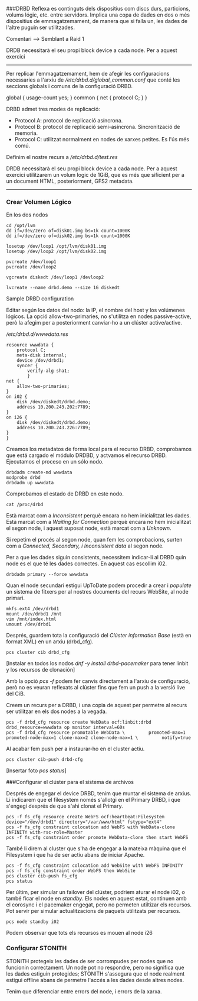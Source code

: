 ###DRBD
Reflexa es continguts dels dispositius com discs durs, particions, volums lógic, etc. entre servidors. Implica una copa de dades en dos o més dispositius de emmagatzemament, de manera que si falla un, les dades de l'altre puguin ser utilitzades. 

Comentari --> Semblant a Raid 1

DRDB necessitarà el seu propi block device a cada node. Per a aquest exercici

***
Per replicar l'emmagatzemament, hem de afegir les configuracions necessaries a l'arxiu de */etc/drbd.d/global_common.conf* que conté les seccions globals i comuns de la configuració DRBD.

global {
 usage-count  yes;
}
common {
 net {
  protocol C;
 }
}

DRBD admet tres modes de replicació:
- Protocol A: protocol de replicació asíncrona.
- Protocol B: protocol de replicació semi-asíncrona. Sincronització de memoria.
- Protocol C: utilitzat normalment en nodes de xarxes petites. Es l'ús més comú.

Definim el nostre recurs a */etc/drbd.d/test.res*

DRDB necessitarà el seu propi block device a cada node. Per a aquest exercici utilitzarem un volum logic de 1GiB, que es més que sificient per a un document HTML,  posteriorment, GFS2 metadata.
***

### Crear Volumen Lógico

En los dos nodos
```
cd /opt/lvm
dd if=/dev/zero of=disk01.img bs=1k count=1000K
dd if=/dev/zero of=disk02.img bs=1k count=1000K

losetup /dev/loop1 /opt/lvm/disk01.img
losetup /dev/loop2 /opt/lvm/disk02.img

pvcreate /dev/loop1
pvcreate /dev/loop2

vgcreate diskedt /dev/loop1 /devloop2 

lvcreate --name drbd.demo --size 1G diskedt
```

Sample DRBD configuration

Editar según los datos del nodo: la IP, el nombre del host y los volúmenes lógicos.
La opció allow-two-primaries, no s'utilitza en nodes passive-active, però la afegim per a posteriorment canviar-ho a un clúster active/active.

*/etc/drbd.d/wwwdata.res*
```
resource wwwdata {
	protocol C;
	meta-disk internal;
	device /dev/drbd1;
	syncer {
		verify-alg sha1;
		}
net {
	allow-two-primaries;
}
on i02 {
	disk /dev/diskedt/drbd.demo;
	address 10.200.243.202:7789;
}
on i26 {
	disk /dev/diskedt/drbd.demo;
	address 10.200.243.226:7789;
}
}
```

Creamos los metadatos de forma local para el recurso DRBD, comprobamos que está cargado el módulo DRDBD, y actvamos el recurso DRBD. Ejecutamos el proceso en un sólo nodo.
```
drbdadm create-md wwwdata
modprobe drbd
drbdadm up wwwdata
```

Comprobamos el estado de DRBD en este nodo.
```
cat /proc/drbd
```
Està marcat com a *Inconsistent* perquè encara no hem inicialitzat les dades.
Està marcat com a *Waiting for Connection* perquè encara no hem inicialitzat el segon node, i aquest suposat node, està marcat com a *Unknown*.


Si repetim el procés al segon node, quan fem les comprobacions, surten com a *Connected, Secondary, i Inconsistent data* al segon node.

Per a que les dades siguin consistents, necessitem indicar-li al DRBD quin node es el que té les dades correctes. En aquest cas escollim i02.

```
drbdadm primary --force wwwdata
```

Quan el node secundari estigui UpToDate podem procedir a crear i *populate* un sistema de fitxers per al nostres documents del recurs WebSite, al node primari.

```
mkfs.ext4 /dev/drbd1
mount /dev/drbd1 /mnt
vim /mnt/index.html
umount /dev/drbd1
```

Després, guardem tota la configuració del *Clúster information Base* (està en format XML) en un arxiu (drbd_cfg).
```
pcs cluster cib drbd_cfg
```

[Instalar en todos los nodos *dnf -y install drbd-pacemaker* para tener linbit y los recursos de clonación]

Amb la opció *pcs -f* podem fer canvis directament a l'arxiu de configuració, però no es veuran reflexats al clúster fins que fem un push a la versió live del CiB.

Creem un recurs per a DRBD, i una copia de aquest per permetre al recurs ser utilitzar en els dos nodes a la vegada.
```
pcs -f drbd_cfg resource create WebData ocf:linbit:drbd drbd_resource=wwwdata op monitor interval=60s
pcs -f drbd_cfg resource promotable WebData \         promoted-max=1 promoted-node-max=1 clone-max=2 clone-node-max=1 \         notify=true
```

Al acabar fem push per a instaurar-ho en el cluster actiu.
```
pcs cluster cib-push drbd-cfg
```

[Insertar foto *pcs status*]

###Configurar el clúster para el sistema de archivos

Després de engegar el device DRBD, tenim que muntar el sistema de arxius. Li indicarem que el filesystem només s'allotgi en el Primary DRBD, i que s'engegi després de que s'ahi clonat el Primary.

```
pcs -f fs_cfg resource create WebFS ocf:heartbeat:Filesystem device="/dev/drbd1" directory="/var/www/html" fstype="ext4"
pcs -f fs_cfg constraint colocation add WebFS with WebData-clone INFINITY with-rsc-role=Master
pcs -f fs_cfg constraint order promote WebData-clone then start WebFS
```

També li direm al cluster que s'ha de engegar a la mateixa màquina que el Filesystem i que ha de ser actiu abans de iniciar Apache.

```
pcs -f fs_cfg constraint colocation add WebSite with WebFS INFINITY
pcs -f fs_cfg constraint order WebFS then WebSite
pcs cluster cib-push fs_cfg
pcs status
```

Per últim, per simular un failover del clúster, podriem aturar el node i02, o també ficar el node en *standby*. Els nodes en aquest estat, continuen amb el corosync i el pacemaker engegat, pero no permeten utiltizar els recursos. Pot servir per simular actualitzacions de paquets utilitzats per recursos.

```
pcs node standby i02
```

Podem observar que tots els recursos es mouen al node i26


### Configurar STONITH
STONITH protegeix les dades de ser corrompudes per nodes que no funcionin correctament. Un node pot no respondre, pero no significa que les dades estiguin protegides; STONITH s'assegura que el node realment estigui offline abans de permetre l'accés a les dades desde altres nodes.

Tenim que diferenciar entre errors del node, i errors de la xarxa. 


